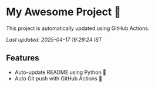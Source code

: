 # My Awesome Project 🚀

This project is automatically updated using GitHub Actions.

_Last updated: 2025-04-17 19:29:24 IST_

## Features
- Auto-update README using Python 🐍
- Auto Git push with GitHub Actions 🤖
